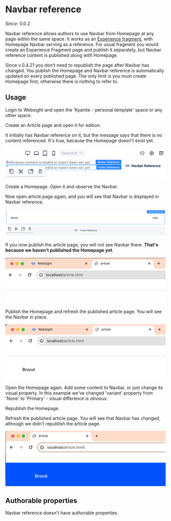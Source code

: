 # Navbar reference

_Since_: 0.0.2

Navbar reference allows authors to use Navbar from Homepage at any page within the same space. 
It works as an <a href="../../fragment">Experience fragment</a>, with Homepage Navbar serving as a reference.
For usual fragment you would create an Experience Fragment page and publish it separately,
but Navbar reference content is published along with Homepage.

Since v.0.4.21 you don't need to republish the page after Navbar has changed. 
You publish the Homepage and Navbar reference is automatically updated on every published page.
The only limit is you must create Homepage first, otherwise there is nothing to refer to.

## Usage

Login to Websight and open the 'Kyanite - personal template' space or any other space.

Create an Article page and open it for edition. 

It initially has Navbar reference on it, but the message says that there is no content referenced.
It's true, because the Homepage doesn't exist yet.

<p align="center" width="100%">
    <img class="image--with-border" src="./_images/navbar-reference-content-not-set.png" 
         alt="navbar-reference-content-not-set">
</p>

Create a Homepage. Open it and observe the Navbar.

Now open article page again, and you will see that Navbar is displayed in Navbar reference.

<p align="center" width="100%">
    <img class="image--with-border" src="./_images/navbar-reference-content-set.png" 
         alt="navbar-reference-content-set">
</p>

If you now publish the article page, you will not see Navbar there. **That's because we haven't published the Homepage yet**.

<p align="center" width="100%">
    <img class="image--with-border" src="./_images/navbar-reference-content-not-published.png" 
         alt="navbar-reference-content-not-published">
</p>

Publish the Homepage and refresh the published article page. You will see the Navbar in place.

<p align="center" width="100%">
    <img class="image--with-border" src="./_images/navbar-reference-content-published.png" 
         alt="navbar-reference-content-published">
</p>

Open the Homepage again. Add some content to Navbar, or just change its visual property. 
In this example we've changed 'variant' property from 'None' to 'Primary' - visual difference is obvious.

Republish the Homepage.

Refresh the published article page. You will see that Navbar has changed, although we didn't republish the article page.

<p align="center" width="100%">
    <img class="image--with-border" src="./_images/navbar-reference-content-republished.png" 
         alt="navbar-reference-content-republished">
</p>

## Authorable properties

Navbar reference doesn't have authorable properties.
